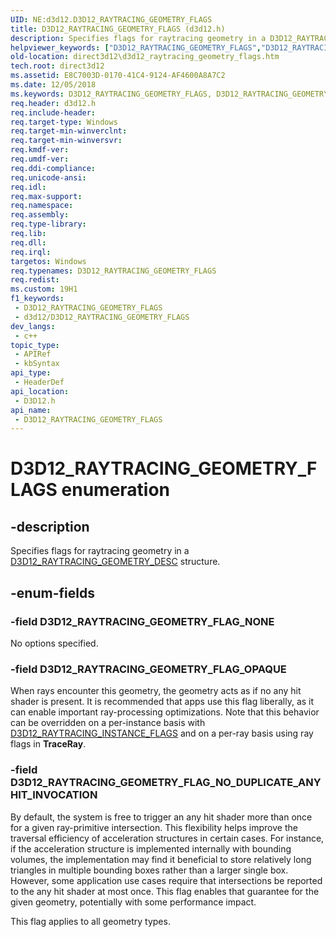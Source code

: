 ```yaml
---
UID: NE:d3d12.D3D12_RAYTRACING_GEOMETRY_FLAGS
title: D3D12_RAYTRACING_GEOMETRY_FLAGS (d3d12.h)
description: Specifies flags for raytracing geometry in a D3D12_RAYTRACING_GEOMETRY_DESC structure.
helpviewer_keywords: ["D3D12_RAYTRACING_GEOMETRY_FLAGS","D3D12_RAYTRACING_GEOMETRY_FLAGS enumeration","D3D12_RAYTRACING_GEOMETRY_FLAG_NONE","D3D12_RAYTRACING_GEOMETRY_FLAG_NO_DUPLICATE_ANYHIT_INVOCATION","D3D12_RAYTRACING_GEOMETRY_FLAG_OPAQUE","d3d12/D3D12_RAYTRACING_GEOMETRY_FLAGS","d3d12/D3D12_RAYTRACING_GEOMETRY_FLAG_NONE","d3d12/D3D12_RAYTRACING_GEOMETRY_FLAG_NO_DUPLICATE_ANYHIT_INVOCATION","d3d12/D3D12_RAYTRACING_GEOMETRY_FLAG_OPAQUE","direct3d12.d3d12_raytracing_geometry_flags"]
old-location: direct3d12\d3d12_raytracing_geometry_flags.htm
tech.root: direct3d12
ms.assetid: E8C7003D-0170-41C4-9124-AF4600A8A7C2
ms.date: 12/05/2018
ms.keywords: D3D12_RAYTRACING_GEOMETRY_FLAGS, D3D12_RAYTRACING_GEOMETRY_FLAGS enumeration, D3D12_RAYTRACING_GEOMETRY_FLAG_NONE, D3D12_RAYTRACING_GEOMETRY_FLAG_NO_DUPLICATE_ANYHIT_INVOCATION, D3D12_RAYTRACING_GEOMETRY_FLAG_OPAQUE, d3d12/D3D12_RAYTRACING_GEOMETRY_FLAGS, d3d12/D3D12_RAYTRACING_GEOMETRY_FLAG_NONE, d3d12/D3D12_RAYTRACING_GEOMETRY_FLAG_NO_DUPLICATE_ANYHIT_INVOCATION, d3d12/D3D12_RAYTRACING_GEOMETRY_FLAG_OPAQUE, direct3d12.d3d12_raytracing_geometry_flags
req.header: d3d12.h
req.include-header: 
req.target-type: Windows
req.target-min-winverclnt: 
req.target-min-winversvr: 
req.kmdf-ver: 
req.umdf-ver: 
req.ddi-compliance: 
req.unicode-ansi: 
req.idl: 
req.max-support: 
req.namespace: 
req.assembly: 
req.type-library: 
req.lib: 
req.dll: 
req.irql: 
targetos: Windows
req.typenames: D3D12_RAYTRACING_GEOMETRY_FLAGS
req.redist: 
ms.custom: 19H1
f1_keywords:
 - D3D12_RAYTRACING_GEOMETRY_FLAGS
 - d3d12/D3D12_RAYTRACING_GEOMETRY_FLAGS
dev_langs:
 - c++
topic_type:
 - APIRef
 - kbSyntax
api_type:
 - HeaderDef
api_location:
 - D3D12.h
api_name:
 - D3D12_RAYTRACING_GEOMETRY_FLAGS
---
```


# D3D12_RAYTRACING_GEOMETRY_FLAGS enumeration


## -description

Specifies flags for raytracing geometry in a <a href="/windows/desktop/api/d3d12/ns-d3d12-d3d12_raytracing_geometry_desc">D3D12_RAYTRACING_GEOMETRY_DESC</a> structure.

## -enum-fields

### -field D3D12_RAYTRACING_GEOMETRY_FLAG_NONE

No options specified.

### -field D3D12_RAYTRACING_GEOMETRY_FLAG_OPAQUE

When rays encounter this geometry, the geometry acts as if no any hit shader is present.  It is recommended that apps use this flag liberally, as it can enable important ray-processing optimizations.  Note that this behavior can be overridden on a per-instance basis with <a href="/windows/desktop/api/d3d12/ne-d3d12-d3d12_raytracing_instance_flags">D3D12_RAYTRACING_INSTANCE_FLAGS</a> and on a per-ray basis using ray flags in <b>TraceRay</b>.

### -field D3D12_RAYTRACING_GEOMETRY_FLAG_NO_DUPLICATE_ANYHIT_INVOCATION

By default, the system is free to trigger an any hit shader more than once for a given ray-primitive intersection. This flexibility helps improve the traversal efficiency of acceleration structures in certain cases.  For instance, if the acceleration structure is implemented internally with bounding volumes, the implementation may find it beneficial to store relatively long triangles in multiple bounding boxes rather than a larger single box. However, some application use cases require that intersections be reported to the any hit shader at most once. This flag enables that guarantee for the given geometry, potentially with some performance impact.

This flag applies to all geometry types.